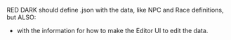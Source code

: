 RED DARK should define .json
with the data, like NPC and Race definitions,
but ALSO:
- with the information for how to make the Editor UI
  to edit the data.